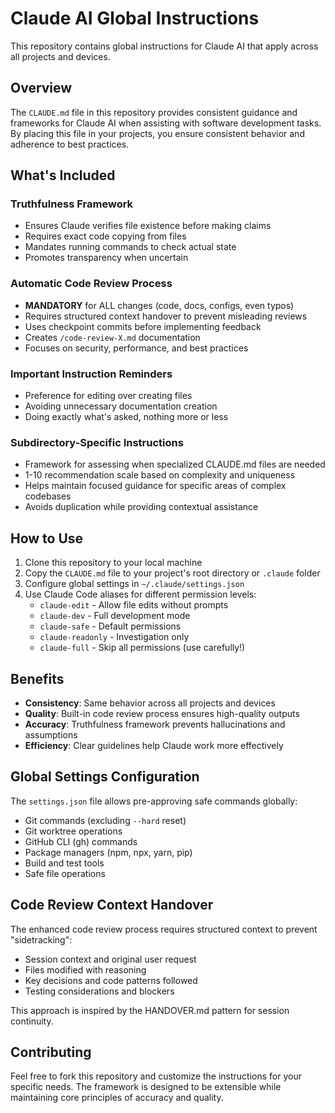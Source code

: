 # Claude AI Global Instructions

This repository contains global instructions for Claude AI that apply across all projects and devices.

## Overview

The `CLAUDE.md` file in this repository provides consistent guidance and frameworks for Claude AI when assisting with software development tasks. By placing this file in your projects, you ensure consistent behavior and adherence to best practices.

## What's Included

### Truthfulness Framework
- Ensures Claude verifies file existence before making claims
- Requires exact code copying from files
- Mandates running commands to check actual state
- Promotes transparency when uncertain

### Automatic Code Review Process
- **MANDATORY** for ALL changes (code, docs, configs, even typos)
- Requires structured context handover to prevent misleading reviews
- Uses checkpoint commits before implementing feedback
- Creates `/code-review-X.md` documentation
- Focuses on security, performance, and best practices

### Important Instruction Reminders
- Preference for editing over creating files
- Avoiding unnecessary documentation creation
- Doing exactly what's asked, nothing more or less

### Subdirectory-Specific Instructions
- Framework for assessing when specialized CLAUDE.md files are needed
- 1-10 recommendation scale based on complexity and uniqueness
- Helps maintain focused guidance for specific areas of complex codebases
- Avoids duplication while providing contextual assistance

## How to Use

1. Clone this repository to your local machine
2. Copy the `CLAUDE.md` file to your project's root directory or `.claude` folder
3. Configure global settings in `~/.claude/settings.json`
4. Use Claude Code aliases for different permission levels:
   - `claude-edit` - Allow file edits without prompts
   - `claude-dev` - Full development mode
   - `claude-safe` - Default permissions
   - `claude-readonly` - Investigation only
   - `claude-full` - Skip all permissions (use carefully!)

## Benefits

- **Consistency**: Same behavior across all projects and devices
- **Quality**: Built-in code review process ensures high-quality outputs
- **Accuracy**: Truthfulness framework prevents hallucinations and assumptions
- **Efficiency**: Clear guidelines help Claude work more effectively

## Global Settings Configuration

The `settings.json` file allows pre-approving safe commands globally:
- Git commands (excluding `--hard` reset)
- Git worktree operations
- GitHub CLI (gh) commands
- Package managers (npm, npx, yarn, pip)
- Build and test tools
- Safe file operations

## Code Review Context Handover

The enhanced code review process requires structured context to prevent "sidetracking":
- Session context and original user request
- Files modified with reasoning
- Key decisions and code patterns followed
- Testing considerations and blockers

This approach is inspired by the HANDOVER.md pattern for session continuity.

## Contributing

Feel free to fork this repository and customize the instructions for your specific needs. The framework is designed to be extensible while maintaining core principles of accuracy and quality.